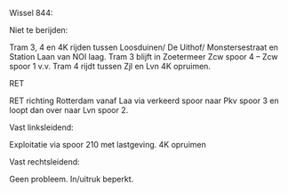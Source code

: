 Wissel 844:

Niet te berijden:

Tram 3, 4 en 4K 
rijden tussen Loosduinen/ De Uithof/ Monstersestraat en Station Laan van NOI
laag. 
Tram 3 blijft in Zoetermeer Zcw spoor 4 – Zcw spoor 1 v.v.
Tram 4 rijdt tussen Zjl en Lvn
4K opruimen.

RET 

RET richting Rotterdam vanaf Laa via verkeerd spoor naar Pkv  spoor 3 en loopt
dan over naar Lvn spoor 2. 


Vast linksleidend: 

Exploitatie via spoor 210 met lastgeving.
4K opruimen

Vast rechtsleidend:

Geen probleem. In/uitruk beperkt.
